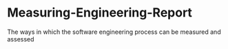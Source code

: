 # Measuring-Engineering-Report
The ways in which the software engineering process can be measured and assessed
